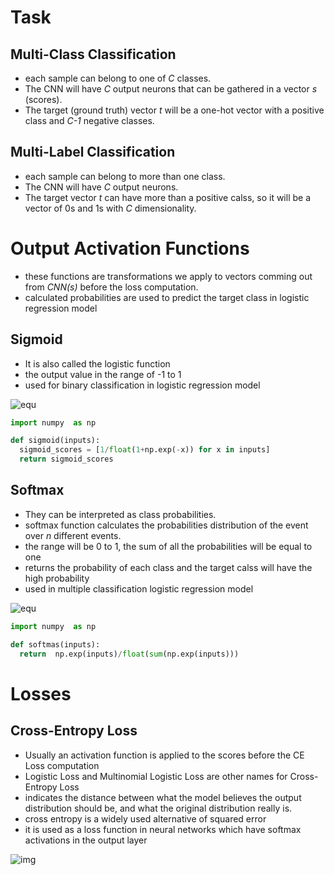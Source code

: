 

# Task
## Multi-Class Classification
- each sample can belong to one of *C* classes. 
- The CNN will have  *C* output neurons that can be gathered in a vector *s* (scores).
- The target (ground truth) vector *t* will be  a one-hot vector with a positive  class and *C-1* negative  classes.

## Multi-Label Classification
- each sample can belong  to more than  one  class.
- The CNN will have *C* output neurons. 
- The target vector *t* can have more  than  a  positive  calss, so it will be  a vector of  0s and 1s with *C* dimensionality.

# Output Activation Functions
- these  functions  are transformations we apply to vectors comming  out from *CNN(s)* before the loss computation.
- calculated probabilities are used to predict the  target class in  logistic regression model

## Sigmoid
- It is also called the logistic function
- the output value in the range of -1 to 1
- used for binary classification in logistic regression model

![equ](https://latex.codecogs.com/gif.latex?f(s_i)&space;=&space;1/(1&plus;e^{-s^i}))

```python
import numpy  as np

def sigmoid(inputs):
  sigmoid_scores = [1/float(1+np.exp(-x)) for x in inputs]
  return sigmoid_scores
```

## Softmax
- They can be  interpreted as class probabilities.
- softmax function calculates the probabilities distribution of the  event over *n* different events.
- the  range will be 0 to  1, the  sum of all the  probabilities will be  equal to one
- returns the  probability  of each class and the target calss will have the  high probability
- used in multiple classification logistic regression model

![equ](https://latex.codecogs.com/gif.latex?f(s_i)&space;=&space;\frac{e^{s^i}}{\sum_j^C{e^{s_j}}})

```python
import numpy  as np

def softmas(inputs):
  return  np.exp(inputs)/float(sum(np.exp(inputs)))
```

# Losses
## Cross-Entropy Loss
- Usually an activation function is applied to the scores before the CE Loss computation
- Logistic Loss and Multinomial Logistic Loss are other names for Cross-Entropy Loss
- indicates the  distance  between  what the  model believes the output distribution should be,  and  what  the  original distribution really is. 
- cross entropy is a widely used alternative of  squared error
- it is  used as  a loss function in neural networks which have softmax activations in the  output layer  

![img](https://miro.medium.com/max/1400/1*ETtY7KCrzAlOmLeyDWE4Xg.png)
